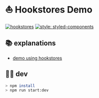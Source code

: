# ⛵ Hookstores Demo

[![hookstores](https://img.shields.io/badge/hookstores-1.3.0-3a5.svg)](https://github.com/uralys/hookstores)
[![style: styled-components](https://img.shields.io/badge/-%F0%9F%92%85%20styled--components-orange.svg?colorB=415)](https://github.com/styled-components/styled-components)

## 📚 explanations

- [demo using hookstores](./src/apps/using-hookstores/readme.md)

## 🧑‍🚀 dev

```sh
> npm install
> npm run start:dev
```
